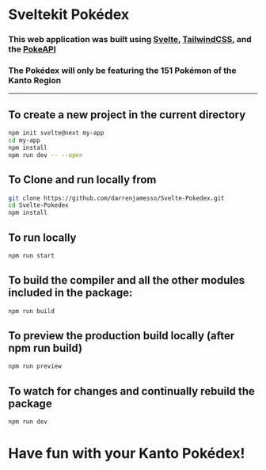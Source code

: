 # Sveltekit Pokédex

### This web application was built using [Svelte](https://svelte.dev/), [TailwindCSS](https://tailwindcss.com/docs), and the [PokeAPI](https://pokeapi.co/)

### The Pokédex will only be featuring the 151 Pokémon of the Kanto Region


------

## To create a new project in the current directory
```bash
npm init svelte@next my-app
cd my-app
npm install
npm run dev -- --open
```


## To Clone and run locally from
```bash
git clone https://github.com/darrenjamesso/Svelte-Pokedex.git
cd Svelte-Pokedex
npm install
```


## To run locally 
```bash
npm run start 
```


## To build the compiler and all the other modules included in the package:
```bash
npm run build 
```


## To preview the production build locally (after npm run build)
```bash
npm run preview
```


## To watch for changes and continually rebuild the package
```bash
npm run dev 
```



# Have fun with your Kanto Pokédex!

